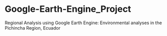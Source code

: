 # Google-Earth-Engine_Project
Regional Analysis using Google Earth Engine: Environmental analyses in the Pichincha Region, Ecuador
